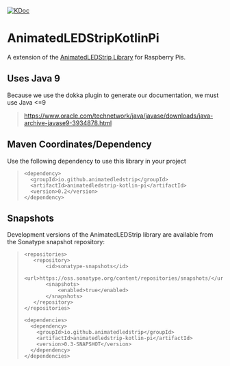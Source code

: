 [![KDoc](https://img.shields.io/badge/KDoc-read-green.svg)](https://animatedledstrip.github.io/AnimatedLEDStripKotlinPi/animatedledstrip-kotlin-pi/)

# AnimatedLEDStripKotlinPi
A extension of the [AnimatedLEDStrip Library](https://github.com/maxnz/AnimatedLEDStrip) for Raspberry Pis.

## Uses Java 9
Because we use the dokka plugin to generate our documentation, we must use Java <=9
> https://www.oracle.com/technetwork/java/javase/downloads/java-archive-javase9-3934878.html

## Maven Coordinates/Dependency
Use the following dependency to use this library in your project
> ```
> <dependency>
>   <groupId>io.github.animatedledstrip</groupId>
>   <artifactId>animatedledstrip-kotlin-pi</artifactId>
>   <version>0.2</version>
> </dependency>
> ```


## Snapshots
Development versions of the AnimatedLEDStrip library are available from the Sonatype snapshot repository:

> ```
> <repositories>
>    <repository>
>        <id>sonatype-snapshots</id>
>        <url>https://oss.sonatype.org/content/repositories/snapshots/</url>
>        <snapshots>
>            <enabled>true</enabled>
>        </snapshots>
>    </repository>
> </repositories>
> 
> <dependencies>
>   <dependency>
>     <groupId>io.github.animatedledstrip</groupId>
>     <artifactId>animatedledstrip-kotlin-pi</artifactId>
>     <version>0.3-SNAPSHOT</version>
>   </dependency>
> </dependencies>
